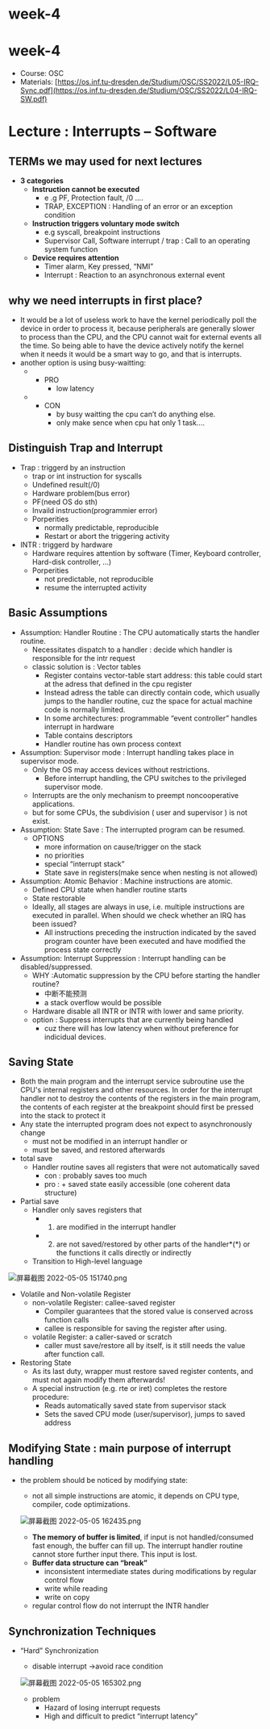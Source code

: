 # week-4

# **week-4**

- Course: OSC
- Materials: [https://os.inf.tu-dresden.de/Studium/OSC/SS2022/L05-IRQ-Sync.pdf](https://os.inf.tu-dresden.de/Studium/OSC/SS2022/L04-IRQ-SW.pdf)

# **Lecture : Interrupts – Software**

## TERMs we may used for next lectures

- **3 categories**
    - **Instruction cannot be executed**
        - e .g PF, Protection fault, /0 ....
        - TRAP, EXCEPTION : Handling of an error or an exception condition
    - **Instruction triggers voluntary mode switch**
        - e.g syscall, breakpoint instructions
        - Supervisor Call, Software interrupt / trap : Call to an operating system function
    - **Device requires attention**
        - Timer alarm, Key pressed, “NMI”
        - Interrupt :  Reaction to an asynchronous external event

## why we need interrupts in first place?

- It would be a lot of useless work to have the kernel periodically poll the device in order to process it, because peripherals are generally slower to process than the CPU, and the CPU cannot wait for external events all the time. So being able to have the device actively notify the kernel when it needs it would be a smart way to go, and that is interrupts.
- another option is using busy-waitting:
    - + PRO
        - low latency
    - - CON
        - by busy waitting the cpu can’t do anything else.
        - only make sence when cpu hat only 1 task....

## Distinguish Trap and Interrupt

- Trap : triggerd by an instruction
    - trap or int instruction for syscalls
    - Undefined result(/0)
    - Hardware problem(bus error)
    - PF(need OS do sth)
    - Invaild instruction(programmier error)
    - Porperities
        - normally predictable, reproducible
        - Restart or abort the triggering activity
- INTR : triggerd by hardware
    - Hardware requires attention by software
    (Timer, Keyboard controller, Hard-disk controller, …)
    - Porperities
        - not predictable, not reproducible
        - resume the interrupted activity

## Basic Assumptions

- Assumption: Handler Routine : The CPU automatically starts the handler routine.
    - Necessitates dispatch to a handler : decide which handler is responsible for the intr request
    - classic solution is : Vector tables
        - Register contains vector-table start address: this table could start at the adress that defined in the cpu register
        - Instead adress the table can directly contain code, which usually jumps to the handler routine, cuz the space for actual machine code is normally limited.
        - In some architectures: programmable “event controller” handles interrupt in hardware
        - Table contains descriptors
        - Handler routine has own process context
- Assumption: Supervisor mode : Interrupt handling takes place in supervisor mode.
    - Only the OS may access devices without restrictions.
        - Before interrupt handling, the CPU switches to the privileged supervisor mode.
    - Interrupts are the only mechanism to preempt noncooperative applications.
    - but for some CPUs, the subdivision ( user and supervisor ) is not exist.
- Assumption: State Save : The interrupted program can be resumed.
    - OPTIONS
        - more information on cause/trigger on the stack
        - no priorities
        - special “interrupt stack”
        - State save in registers(make sence when nesting is not allowed)
- Assumption: Atomic Behavior : Machine instructions are atomic.
    - Defined CPU state when handler routine starts
    - State restorable
    - Ideally, all stages are always in use, i.e. multiple instructions are
    executed in parallel. When should we check whether an IRQ has
    been issued?
        - All instructions preceding the instruction indicated by the saved program counter have been executed and have modified the process state correctly
- Assumption: Interrupt Suppression : Interrupt handling can be disabled/suppressed.
    - WHY :Automatic suppression by the CPU before starting the handler routine?
        - 中断不能预测
        - a stack overflow would be possible
    - Hardware disable all INTR or INTR with lower and same priority.
    - option : Suppress interrupts that are currently being handled
        - cuz there will has low latency when without preference for indicidual devices.

## Saving State

- Both the main program and the interrupt service subroutine use the CPU's internal registers and other resources. In order for the interrupt handler not to destroy the contents of the registers in the main program, the contents of each register at the breakpoint should first be pressed into the stack to protect it
- Any state the interrupted program does not expect to asynchronously change
    - must not be modified in an interrupt handler or
    - must be saved, and restored afterwards
- total save
    - Handler routine saves all registers that were not automatically saved
        - con : probably saves too much
        - pro : + saved state easily accessible (one coherent data structure)
- Partial save
    - Handler only saves registers that
        - 1) are modified in the interrupt handler
        - 2) are not saved/restored by other parts of the handler*(*) or the functions it calls directly or indirectly
    - Transition to High-level language

![屏幕截图 2022-05-05 151740.png](week-4%2061c8b915d1fc445f923d37ae198de035/%E5%B1%8F%E5%B9%95%E6%88%AA%E5%9B%BE_2022-05-05_151740.png)

- Volatile and Non-volatile Register
    - non-volatile Register: callee-saved register
        - Compiler guarantees that the stored value is conserved across function calls
        - callee is responsible for saving the register after using.
    - volatile Register: a caller-saved or scratch
        - caller must save/restore all by itself, is it still needs the value after function call.
- Restoring State
    - As its last duty, wrapper must restore saved register contents, and must not again modify them afterwards!
    - A special instruction (e.g. rte or iret) completes the restore procedure:
        - Reads automatically saved state from supervisor stack
        - Sets the saved CPU mode (user/supervisor), jumps to saved address

## Modifying State : main purpose of interrupt handling

- the problem should be noticed by modifying state:
    - not all simple instructions are atomic, it depends on CPU type, compiler, code optimizations.
    
    ![屏幕截图 2022-05-05 162435.png](week-4%2061c8b915d1fc445f923d37ae198de035/%E5%B1%8F%E5%B9%95%E6%88%AA%E5%9B%BE_2022-05-05_162435.png)
    
    - **The memory of buffer is limited**, if input is not handled/consumed fast enough, the buffer can fill up. The interrupt handler routine cannot store further input there. This input is lost.
    - **Buffer data structure can “break”**
        - inconsistent intermediate states during modifications by regular control flow
        - write while reading
        - write on copy
    - regular control flow do not interrupt the INTR handler

## Synchronization Techniques

- “Hard” Synchronization
    - disable interrupt →avoid race condition
    
    ![屏幕截图 2022-05-05 165302.png](week-4%2061c8b915d1fc445f923d37ae198de035/%E5%B1%8F%E5%B9%95%E6%88%AA%E5%9B%BE_2022-05-05_165302.png)
    
    - problem
        - Hazard of losing interrupt requests
        - High and difficult to predict “interrupt latency”